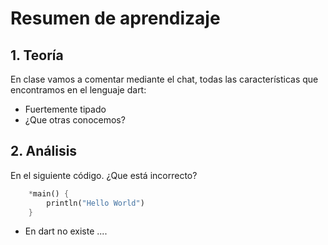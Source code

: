 Resumen de aprendizaje 
=======================

## 1. Teoría

En clase vamos a comentar mediante el chat, todas las características que encontramos en el lenguaje dart:

* Fuertemente tipado
* ¿Que otras conocemos?



## 2. Análisis
En el siguiente código. ¿Que está incorrecto?

```dart
    *main() {
        println("Hello World")
    }
```
* En dart no existe ....